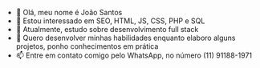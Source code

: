 - 👋 Olá, meu nome é João Santos
- 👀 Estou interessado em SEO, HTML, JS, CSS, PHP e SQL
- 🌱 Atualmente, estudo sobre desenvolvimento full stack
- 💞️ Quero desenvolver minhas habilidades enquanto elaboro alguns projetos, ponho conhecimentos em prática
- 📫 Entre em contato comigo pelo WhatsApp, no número (11) 91188-1971

<!---
TitoButkus/TitoButkus is a ✨ special ✨ repository because its `README.md` (this file) appears on your GitHub profile.
You can click the Preview link to take a look at your changes.
--->
